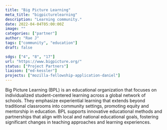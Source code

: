 ```yaml
---
title: "Big Picture Learning"
meta_title: "bigpicturelearning"
description: "Learning community."
date: 2022-04-04T05:00:00Z
image: ""
categories: ["partner"]
author: "Rae J"
tags: ["community", "education"]
draft: false

sdgs: ["4", "8", "17"]
url: "https://www.bigpicture.org/"
status: ["Project Partners"]
liaison: ["ed-kessler"]
projects: ["mozilla-fellowship-application-daniel"]
---
```


Big Picture Learning (BPL) is an educational organization that focuses on individualized student-centered learning across a global network of schools. They emphasize experiential learning that extends beyond traditional classrooms into community settings, promoting equity and mentorship in education. BPL supports innovative educational methods and partnerships that align with local and national educational goals, fostering significant changes in teaching approaches and learning experiences.
